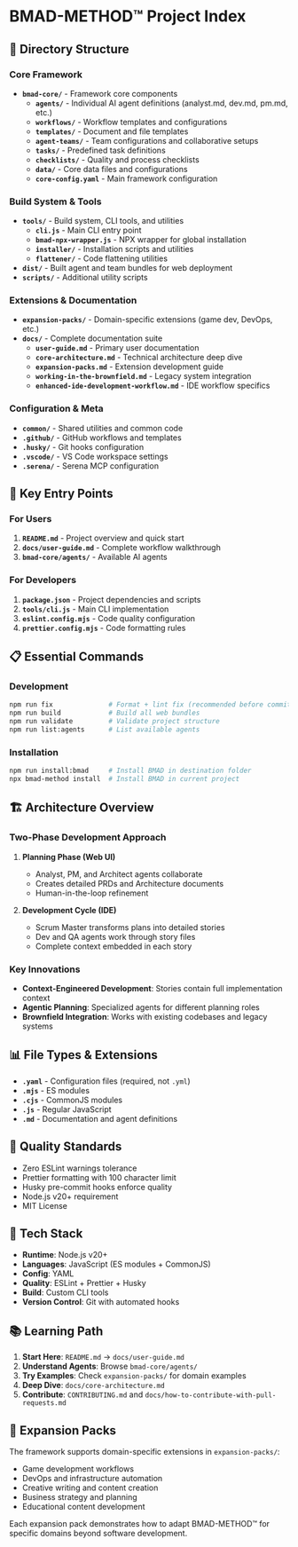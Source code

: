 # BMAD-METHOD™ Project Index

## 📁 Directory Structure

### Core Framework

- **`bmad-core/`** - Framework core components
  - **`agents/`** - Individual AI agent definitions (analyst.md, dev.md, pm.md, etc.)
  - **`workflows/`** - Workflow templates and configurations
  - **`templates/`** - Document and file templates
  - **`agent-teams/`** - Team configurations and collaborative setups
  - **`tasks/`** - Predefined task definitions
  - **`checklists/`** - Quality and process checklists
  - **`data/`** - Core data files and configurations
  - **`core-config.yaml`** - Main framework configuration

### Build System & Tools

- **`tools/`** - Build system, CLI tools, and utilities
  - **`cli.js`** - Main CLI entry point
  - **`bmad-npx-wrapper.js`** - NPX wrapper for global installation
  - **`installer/`** - Installation scripts and utilities
  - **`flattener/`** - Code flattening utilities
- **`dist/`** - Built agent and team bundles for web deployment
- **`scripts/`** - Additional utility scripts

### Extensions & Documentation

- **`expansion-packs/`** - Domain-specific extensions (game dev, DevOps, etc.)
- **`docs/`** - Complete documentation suite
  - **`user-guide.md`** - Primary user documentation
  - **`core-architecture.md`** - Technical architecture deep dive
  - **`expansion-packs.md`** - Extension development guide
  - **`working-in-the-brownfield.md`** - Legacy system integration
  - **`enhanced-ide-development-workflow.md`** - IDE workflow specifics

### Configuration & Meta

- **`common/`** - Shared utilities and common code
- **`.github/`** - GitHub workflows and templates
- **`.husky/`** - Git hooks configuration
- **`.vscode/`** - VS Code workspace settings
- **`.serena/`** - Serena MCP configuration

## 🚀 Key Entry Points

### For Users

1. **`README.md`** - Project overview and quick start
2. **`docs/user-guide.md`** - Complete workflow walkthrough
3. **`bmad-core/agents/`** - Available AI agents

### For Developers

1. **`package.json`** - Project dependencies and scripts
2. **`tools/cli.js`** - Main CLI implementation
3. **`eslint.config.mjs`** - Code quality configuration
4. **`prettier.config.mjs`** - Code formatting rules

## 📋 Essential Commands

### Development

```bash
npm run fix              # Format + lint fix (recommended before commit)
npm run build            # Build all web bundles
npm run validate         # Validate project structure
npm run list:agents      # List available agents
```

### Installation

```bash
npm run install:bmad     # Install BMAD in destination folder
npx bmad-method install  # Install BMAD in current project
```

## 🏗️ Architecture Overview

### Two-Phase Development Approach

1. **Planning Phase (Web UI)**
   - Analyst, PM, and Architect agents collaborate
   - Creates detailed PRDs and Architecture documents
   - Human-in-the-loop refinement

2. **Development Cycle (IDE)**
   - Scrum Master transforms plans into detailed stories
   - Dev and QA agents work through story files
   - Complete context embedded in each story

### Key Innovations

- **Context-Engineered Development**: Stories contain full implementation context
- **Agentic Planning**: Specialized agents for different planning roles
- **Brownfield Integration**: Works with existing codebases and legacy systems

## 📊 File Types & Extensions

- **`.yaml`** - Configuration files (required, not `.yml`)
- **`.mjs`** - ES modules
- **`.cjs`** - CommonJS modules
- **`.js`** - Regular JavaScript
- **`.md`** - Documentation and agent definitions

## 🎯 Quality Standards

- Zero ESLint warnings tolerance
- Prettier formatting with 100 character limit
- Husky pre-commit hooks enforce quality
- Node.js v20+ requirement
- MIT License

## 🔧 Tech Stack

- **Runtime**: Node.js v20+
- **Languages**: JavaScript (ES modules + CommonJS)
- **Config**: YAML
- **Quality**: ESLint + Prettier + Husky
- **Build**: Custom CLI tools
- **Version Control**: Git with automated hooks

## 📚 Learning Path

1. **Start Here**: `README.md` → `docs/user-guide.md`
2. **Understand Agents**: Browse `bmad-core/agents/`
3. **Try Examples**: Check `expansion-packs/` for domain examples
4. **Deep Dive**: `docs/core-architecture.md`
5. **Contribute**: `CONTRIBUTING.md` and `docs/how-to-contribute-with-pull-requests.md`

## 🌟 Expansion Packs

The framework supports domain-specific extensions in `expansion-packs/`:

- Game development workflows
- DevOps and infrastructure automation
- Creative writing and content creation
- Business strategy and planning
- Educational content development

Each expansion pack demonstrates how to adapt BMAD-METHOD™ for specific domains beyond software development.
